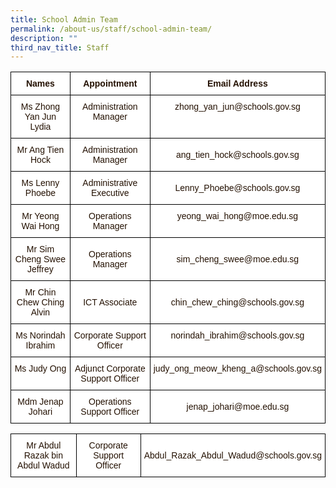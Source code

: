 ```yaml
---
title: School Admin Team
permalink: /about-us/staff/school-admin-team/
description: ""
third_nav_title: Staff
---
```

<style type="text/css">
.tg  {border-collapse:collapse;border-spacing:0;}
.tg td{border-color:black;border-style:solid;border-width:1px;font-family:Arial, sans-serif;font-size:14px;
  overflow:hidden;padding:10px 5px;word-break:normal;}
.tg th{border-color:black;border-style:solid;border-width:1px;font-family:Arial, sans-serif;font-size:14px;
  font-weight:normal;overflow:hidden;padding:10px 5px;word-break:normal;}
.tg .tg-4fvk{background-color:#FFF;color:#241102;text-align:center;vertical-align:middle}
.tg .tg-fy9d{background-color:#FFF;color:#241102;font-weight:bold;text-align:center;vertical-align:top}
.tg .tg-bbr4{background-color:#FFF;color:#241102;text-align:center;vertical-align:top}
</style>
<table class="tg">
<thead>
  <tr>
    <th class="tg-fy9d">Names</th>
    <th class="tg-fy9d">Appointment</th>
    <th class="tg-fy9d">Email Address</th>
  </tr>
</thead>
<tbody>
  <tr>
    <td class="tg-bbr4"><span style="font-weight:400;color:#241102">Ms Zhong Yan Jun Lydia</span></td>
    <td class="tg-bbr4"><span style="font-weight:400;color:#241102">Administration Manager</span></td>
    <td class="tg-bbr4"><span style="font-weight:400;color:#241102">zhong_yan_jun@schools.gov.sg</span></td>
  </tr>
  <tr>
    <td class="tg-4fvk">Mr Ang Tien Hock </td>
    <td class="tg-4fvk">Administration Manager </td>
    <td class="tg-4fvk">ang_tien_hock@schools.gov.sg </td>
  </tr>
<tr>
    <td class="tg-4fvk">Ms Lenny Phoebe </td>
    <td class="tg-4fvk">Administrative Executive </td>
    <td class="tg-4fvk">Lenny_Phoebe@schools.gov.sg </td>
  </tr>
  <tr>
    <td class="tg-bbr4"><span style="font-weight:400;color:#241102">Mr Yeong Wai Hong</span></td>
    <td class="tg-bbr4"><span style="font-weight:400;color:#241102">Operations Manager</span></td>
    <td class="tg-bbr4"><span style="font-weight:400;color:#241102">yeong_wai_hong@moe.edu.sg</span></td>
  </tr>
  <tr>
    <td class="tg-4fvk"> Mr Sim Cheng Swee Jeffrey</td>
    <td class="tg-4fvk">Operations Manager </td>
    <td class="tg-4fvk"> sim_cheng_swee@moe.edu.sg</td>
  </tr>
  <tr>
    <td class="tg-4fvk">Mr Chin Chew Ching Alvin </td>
    <td class="tg-4fvk"> ICT Associate </td>
    <td class="tg-4fvk">chin_chew_ching@schools.gov.sg  </td>
  </tr>
  <tr>
    <td class="tg-bbr4"><span style="font-weight:400;color:#241102">Ms Norindah Ibrahim</span></td>
    <td class="tg-bbr4"><span style="font-weight:400;color:#241102">Corporate Support Officer</span></td>
    <td class="tg-bbr4"><span style="font-weight:400;color:#241102">norindah_ibrahim@schools.gov.sg</span></td>
  </tr>
  <tr>
    <td class="tg-bbr4"><span style="font-weight:400;color:#241102">Ms Judy Ong</span></td>
    <td class="tg-bbr4"><span style="font-weight:400;color:#241102">Adjunct Corporate Support Officer</span></td>
    <td class="tg-bbr4"><span style="font-weight:400;color:#241102">judy_ong_meow_kheng_a@schools.gov.sg</span><br></td>
  </tr>
  <tr>
    <td class="tg-4fvk"> Mdm Jenap Johari</td>
    <td class="tg-4fvk"> Operations Support Officer</td>
    <td class="tg-4fvk">jenap_johari@moe.edu.sg </td> 
  </tr>
</tbody>
</table>
 
<table class="tg">
<thead>
  <tr>
		
 <td class="tg-bbr4"><span style="font-weight:400;color:#241102">Mr Abdul Razak bin Abdul Wadud</span></td>
   
<td class="tg-bbr4"><span style="font-weight:400;color:#241102">Corporate Support Officer</span></td>  <td class="tg-4fvk">Abdul_Razak_Abdul_Wadud@schools.gov.sg



</td></tr></thead></table>
